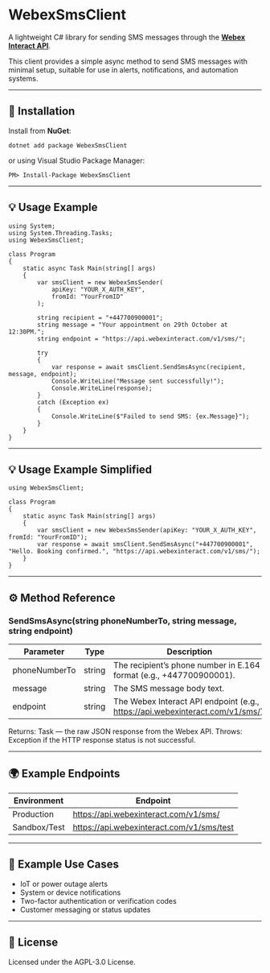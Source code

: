 # WebexSmsClient

A lightweight C# library for sending SMS messages through the **[Webex Interact API](https://docs.webexinteract.com/reference/sms-api)**.

This client provides a simple async method to send SMS messages with minimal setup, suitable for use in alerts, notifications, and automation systems.

---

## 🚀 Installation

Install from **NuGet**:

    dotnet add package WebexSmsClient

or using Visual Studio Package Manager:

    PM> Install-Package WebexSmsClient

---

## 💡 Usage Example

    using System;
    using System.Threading.Tasks;
    using WebexSmsClient;

    class Program
    {
        static async Task Main(string[] args)
        {
            var smsClient = new WebexSmsSender(
                apiKey: "YOUR_X_AUTH_KEY",
                fromId: "YourFromID"
            );

            string recipient = "+447700900001";
            string message = "Your appointment on 29th October at 12:30PM.";
            string endpoint = "https://api.webexinteract.com/v1/sms/";

            try
            {
                var response = await smsClient.SendSmsAsync(recipient, message, endpoint);
                Console.WriteLine("Message sent successfully!");
                Console.WriteLine(response);
            }
            catch (Exception ex)
            {
                Console.WriteLine($"Failed to send SMS: {ex.Message}");
            }
        }
    }

---

## 💡 Usage Example Simplified

    using WebexSmsClient;

    class Program
    {
        static async Task Main(string[] args)
        {
            var smsClient = new WebexSmsSender(apiKey: "YOUR_X_AUTH_KEY", fromId: "YourFromID");
            var response = await smsClient.SendSmsAsync("+447700900001", "Hello. Booking confirmed.", "https://api.webexinteract.com/v1/sms/");
        }
    }

---

## ⚙️ Method Reference

### SendSmsAsync(string phoneNumberTo, string message, string endpoint)

| Parameter | Type | Description |
|------------|------|-------------|
| phoneNumberTo | string | The recipient’s phone number in E.164 format (e.g., +447700900001). |
| message | string | The SMS message body text. |
| endpoint | string | The Webex Interact API endpoint (e.g., https://api.webexinteract.com/v1/sms/). |

Returns: Task<string> — the raw JSON response from the Webex API.
Throws: Exception if the HTTP response status is not successful.

---

## 🌍 Example Endpoints

| Environment | Endpoint |
|--------------|-----------|
| Production | https://api.webexinteract.com/v1/sms/ |
| Sandbox/Test | https://api.webexinteract.com/v1/sms/test |

---

## 🧩 Example Use Cases

- IoT or power outage alerts
- System or device notifications
- Two-factor authentication or verification codes
- Customer messaging or status updates

---

## 🪪 License

Licensed under the AGPL-3.0 License.
